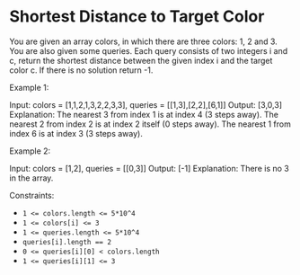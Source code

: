 # Shortest Distance to Target Color

You are given an array colors, in which there are three colors: 1, 2 and 3.
You are also given some queries. Each query consists of two integers i and c, return the shortest distance between the given index i and the target color c. If there is no solution return -1.

Example 1:

Input: colors = [1,1,2,1,3,2,2,3,3], queries = [[1,3],[2,2],[6,1]]
Output: [3,0,3]
Explanation:
The nearest 3 from index 1 is at index 4 (3 steps away).
The nearest 2 from index 2 is at index 2 itself (0 steps away).
The nearest 1 from index 6 is at index 3 (3 steps away).

Example 2:

Input: colors = [1,2], queries = [[0,3]]
Output: [-1]
Explanation: There is no 3 in the array.

Constraints:

- `1 <= colors.length <= 5*10^4`
- `1 <= colors[i] <= 3`
- `1 <= queries.length <= 5*10^4`
- `queries[i].length == 2`
- `0 <= queries[i][0] < colors.length`
- `1 <= queries[i][1] <= 3`
